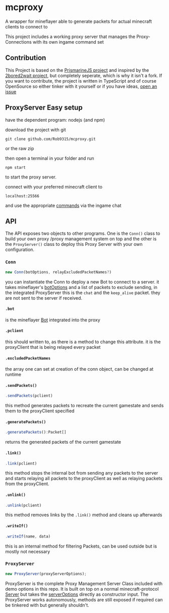 # mcproxy

A wrapper for mineflayer able to generate packets for actual minecraft clients to connect to

This project includes a working proxy server that manages the Proxy-Connections with its own ingame command set

## Contribution

This Project is based on the [PrismarineJS project](https://prismarine.js.org/) and inspired by the [2bored2wait project](https://github.com/themoonisacheese/2bored2wait), but completely seperate, which is why it isn't a fork. If you want to contribute, the project is written in TypeScript and of course OpenSource so either tinker with it yourself or if you have ideas, [open an issue](https://github.com/Rob9315/mcproxy/issues/new)

## ProxyServer Easy setup

have the dependent program: nodejs (and npm)

download the project with git

```shell
git clone github.com/Rob9315/mcproxy.git
```

or the raw zip

then open a terminal in your folder and run

```shell
npm start
```

to start the proxy server.

connect with your preferred minecraft client to

```
localhost:25566
```

and use the appropriate [commands](https://github.com/Rob9315/mcproxy/blob/master/COMMANDS.md) via the ingame chat

## API

The API exposes two objects to other programs. One is the `Conn()` class to build your own proxy /proxy management system on top and the other is the `ProxyServer()` class to deploy this Proxy Server with your own configuration.

### `Conn`

```ts
new Conn(botOptions, relayExcludedPacketNames?)
```

you can instantiate the Conn to deploy a new Bot to connect to a server. it takes mineflayer's [botOptions](https://github.com/PrismarineJS/mineflayer/blob/master/docs/api.md#mineflayercreatebotoptions) and a list of packets to exclude sending, in the integrated ProxyServer this is the `chat` and the `keep_alive` packet. they are not sent to the server if received.

#### `.bot`

is the mineflayer [Bot](https://github.com/PrismarineJS/mineflayer/blob/master/docs/api.md#bot) integrated into the proxy

#### `.pclient`

this should written to, as there is a method to change this attribute. it is the proxyClient that is being relayed every packet

#### `.excludedPacketNames`

the array one can set at creation of the conn object, can be changed at runtime

#### `.sendPackets()`

```ts
.sendPackets(pclient)
```

this method generates packets to recreate the current gamestate and sends them to the proxyClient specified

#### `.generatePackets()`

```ts
.generatePackets():Packet[]
```

returns the generated packets of the current gamestate

#### `.link()`

```ts
.link(pclient)
```

this method stops the internal bot from sending any packets to the server and starts relaying all packets to the proxyClient as well as relaying packets from the proxyClient.

#### `.unlink()`

```ts
.unlink(pclient)
```

this method removes links by the `.link()` method and cleans up afterwards

#### `.writeIf()`

```ts
.writeIf(name, data)
```

this is an internal method for filtering Packets, can be used outside but is mostly not necessary

### `ProxyServer`

```ts
new ProxyServer(proxyServerOptions);
```

ProxyServer is the complete Proxy Management Server Class included with demo options in this repo. It is built on top on a normal minecraft-protocol [Server](https://github.com/PrismarineJS/node-minecraft-protocol/blob/master/docs/API.md#mcserverversioncustompackets) but takes the [serverOptions](https://github.com/PrismarineJS/node-minecraft-protocol/blob/master/docs/API.md#mccreateserveroptions) directly as constructor input. The ProxyServer works autonomously, methods are still exposed if required can be tinkered with but generally shouldn't.
